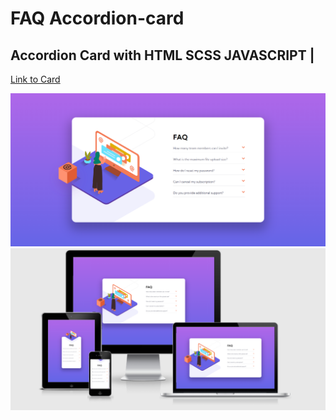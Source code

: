 # FAQ Accordion-card 
## Accordion Card with HTML SCSS JAVASCRIPT | 

<a href="https://card-accordeon-faq.netlify.app/">Link to Card</a>

<img  src="images/desktop.png" />
<img  src="images/responsive-design.png" />
